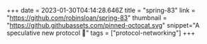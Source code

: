 +++
date = 2023-01-30T04:14:28.646Z
title = "spring-83"
link = "https://github.com/robinsloan/spring-83"
thumbnail = "https://github.githubassets.com/pinned-octocat.svg"
snippet="A speculative new protocol 🌸"
tags = ["protocol-networking"]
+++
